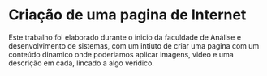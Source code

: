 # Criação de uma pagina de Internet
Este trabalho foi elaborado durante o inicio da faculdade de Análise e desenvolvimento de sistemas, com um intiuto de criar uma pagina com um conteúdo dinamico onde poderiamos aplicar imagens, video e uma descrição em cada, lincado a algo veridico.